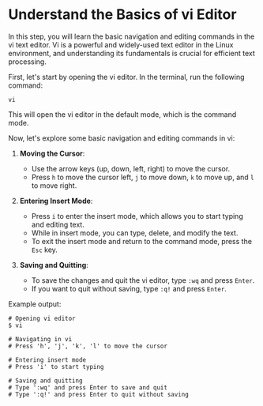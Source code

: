 # Understand the Basics of vi Editor

In this step, you will learn the basic navigation and editing commands in the vi text editor. Vi is a powerful and widely-used text editor in the Linux environment, and understanding its fundamentals is crucial for efficient text processing.

First, let's start by opening the vi editor. In the terminal, run the following command:

```
vi
```

This will open the vi editor in the default mode, which is the command mode.

Now, let's explore some basic navigation and editing commands in vi:

1. **Moving the Cursor**:

   - Use the arrow keys (up, down, left, right) to move the cursor.
   - Press `h` to move the cursor left, `j` to move down, `k` to move up, and `l` to move right.

2. **Entering Insert Mode**:

   - Press `i` to enter the insert mode, which allows you to start typing and editing text.
   - While in insert mode, you can type, delete, and modify the text.
   - To exit the insert mode and return to the command mode, press the `Esc` key.

3. **Saving and Quitting**:
   - To save the changes and quit the vi editor, type `:wq` and press `Enter`.
   - If you want to quit without saving, type `:q!` and press `Enter`.

Example output:

```
# Opening vi editor
$ vi

# Navigating in vi
# Press 'h', 'j', 'k', 'l' to move the cursor

# Entering insert mode
# Press 'i' to start typing

# Saving and quitting
# Type ':wq' and press Enter to save and quit
# Type ':q!' and press Enter to quit without saving
```
